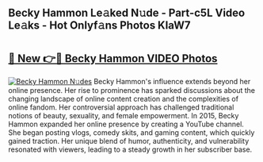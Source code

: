 ## Becky Hammon Le𝚊ked N𝚞de - Part-c5L Video Le𝚊ks - Hot Onlyf𝚊ns Photos KIaW7

# <h2><a href="http://ab18831.deff.icu/?id=Becky+Hammon">🔗 New 👉🔴 Becky Hammon VIDEO Photos</a></h2>

[![Becky Hammon N𝚞des](https://i.imgur.com/rIISA9y.gif)](http://ab18831.deff.icu/?id=Becky+Hammon)
Becky Hammon's influence extends beyond her online presence. Her rise to prominence has sparked discussions about the changing landscape of online content creation and the complexities of online fandom. Her controversial approach has challenged traditional notions of beauty, sexuality, and female empowerment. In 2015, Becky Hammon expanded her online presence by creating a YouTube channel. She began posting vlogs, comedy skits, and gaming content, which quickly gained traction. Her unique blend of humor, authenticity, and vulnerability resonated with viewers, leading to a steady growth in her subscriber base.
